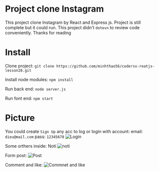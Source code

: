 # Project clone Instagram

This project clone Instagram by React and Express js. Project is still complete but it could run. This project didn't `dotevn` to review code conveniently. Thanks for reading

# Install

Clone project: `git clone https://github.com/minhthao56/codersx-reatjs-lesson28.git`

Install node modules: `npm install`

Run back end: `node server.js`

Run font end: `npm start`

# Picture

You could create `Sign Up` any acc to log or login with account:
email: `dieu@mail.com`
pass: `12345678`
![Login](https://res.cloudinary.com/du4arxzzj/image/upload/v1590931538/Screenshot_69_wubsmb.png)

Some orthers inside:
Noti
![noti](https://res.cloudinary.com/du4arxzzj/image/upload/v1590931538/Screenshot_70_hnrrrm.png)

Form post:
![Post](https://res.cloudinary.com/du4arxzzj/image/upload/v1590931539/Screenshot_71_jqqrxm.png)

Comment and like:
![Commnet and like](https://res.cloudinary.com/du4arxzzj/image/upload/v1590931538/Screenshot_72_otgyxq.png)
